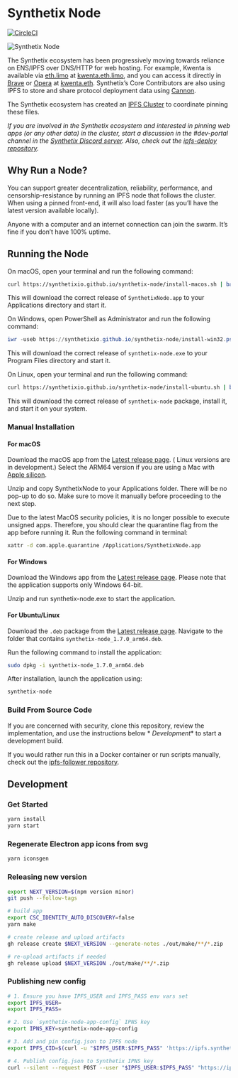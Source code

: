 # Synthetix Node

[![CircleCI](https://dl.circleci.com/status-badge/img/gh/Synthetixio/synthetix-node/tree/master.svg?style=svg)](https://dl.circleci.com/status-badge/redirect/gh/Synthetixio/synthetix-node/tree/master)

![Synthetix Node](./synthetix-node.png)

The Synthetix ecosystem has been progressively moving towards reliance on ENS/IPFS over DNS/HTTP for web hosting. For
example, Kwenta is available via [eth.limo](http://eth.limo) at [kwenta.eth.limo](https://kwenta.eth.limo), and you can
access it directly in [Brave](https://brave.com) or [Opera](https://www.opera.com) at [kwenta.eth](http://kwenta.eth).
Synthetix’s Core Contributors are also using IPFS to store and share protocol deployment data
using [Cannon](https://usecannon.com).

The Synthetix ecosystem has created an [IPFS Cluster](https://ipfscluster.io) to coordinate pinning these files.

_If you are involved in the Synthetix ecosystem and interested in pinning web apps (or any other data) in the cluster,
start a discussion in the #dev-portal channel in the [Synthetix Discord server](https://discord.com/invite/AEdUHzt).
Also, check out the [ipfs-deploy repository](https://github.com/Synthetixio/ipfs-deploy)._

## Why Run a Node?

You can support greater decentralization, reliability, performance, and censorship-resistance by running an IPFS node
that follows the cluster. When using a pinned front-end, it will also load faster (as you’ll have the latest version
available locally).

Anyone with a computer and an internet connection can join the swarm. It’s fine if you don’t have 100% uptime.

## Running the Node

On macOS, open your terminal and run the following command:

```sh
curl https://synthetixio.github.io/synthetix-node/install-macos.sh | bash
```

This will download the correct release of `SynthetixNode.app` to your Applications directory and start it.

On Windows, open PowerShell as Administrator and run the following command:

```powershell
iwr -useb https://synthetixio.github.io/synthetix-node/install-win32.ps1 | iex
```

This will download the correct release of `synthetix-node.exe` to your Program Files directory and start it.

On Linux, open your terminal and run the following command:

```sh
curl https://synthetixio.github.io/synthetix-node/install-ubuntu.sh | bash
```

This will download the correct release of `synthetix-node` package, install it, and start it on your system.

### Manual Installation

#### For macOS

Download the macOS app from the [Latest release page](https://github.com/Synthetixio/synthetix-node/releases/latest). (
Linux versions are in development.) Select the ARM64 version if you are using a Mac
with [Apple silicon](https://support.apple.com/en-us/HT211814).

Unzip and copy SynthetixNode to your Applications folder. There will be no pop-up to do so. Make sure to move it
manually before proceeding to the next step.

Due to the latest MacOS security policies, it is no longer possible to execute unsigned apps. Therefore, you should
clear the quarantine flag from the app before running it. Run the following command in terminal:

```sh
xattr -d com.apple.quarantine /Applications/SynthetixNode.app
```

#### For Windows

Download the Windows app from the [Latest release page](https://github.com/Synthetixio/synthetix-node/releases/latest).
Please note that the application supports only Windows 64-bit.

Unzip and run synthetix-node.exe to start the application.

#### For Ubuntu/Linux

Download the `.deb` package from
the [Latest release page](https://github.com/Synthetixio/synthetix-node/releases/latest). Navigate to the folder
that contains `synthetix-node_1.7.0_arm64.deb`.

Run the following command to install the application:

   ```sh
   sudo dpkg -i synthetix-node_1.7.0_arm64.deb
   ```

After installation, launch the application using:

   ```sh
   synthetix-node
   ```

### Build From Source Code

If you are concerned with security, clone this repository, review the implementation, and use the instructions below *
*Development** to start a development build.

If you would rather run this in a Docker container or run scripts manually, check out
the [ipfs-follower repository](https://github.com/Synthetixio/ipfs-follower).

## Development

### Get Started

```sh
yarn install
yarn start
```

### Regenerate Electron app icons from svg

```sh
yarn iconsgen
```

### Releasing new version

```sh
export NEXT_VERSION=$(npm version minor)
git push --follow-tags

# build app
export CSC_IDENTITY_AUTO_DISCOVERY=false
yarn make

# create release and upload artifacts
gh release create $NEXT_VERSION --generate-notes ./out/make/**/*.zip

# re-upload artifacts if needed
gh release upload $NEXT_VERSION ./out/make/**/*.zip
```

### Publishing new config

```sh
# 1. Ensure you have IPFS_USER and IPFS_PASS env vars set
export IPFS_USER=
export IPFS_PASS=

# 2. Use `synthetix-node-app-config` IPNS key
export IPNS_KEY=synthetix-node-app-config

# 3. Add and pin config.json to IPFS node
export IPFS_CID=$(curl -u "$IPFS_USER:$IPFS_PASS" 'https://ipfs.synthetix.io/api/v0/add' -F file=@config.json --silent | jq -r '.Hash')

# 4. Publish config.json to Synthetix IPNS key
curl --silent --request POST --user "$IPFS_USER:$IPFS_PASS" "https://ipfs.synthetix.io:5001/api/v0/name/publish?key=$IPNS_KEY&arg=$IPFS_CID&ttl=5m&lifetime=168h" | jq
```
